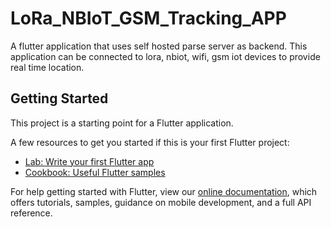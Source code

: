 # LoRa_NBIoT_GSM_Tracking_APP

A flutter application that uses self hosted parse server as backend. This application can be connected to lora, nbiot,  wifi, gsm iot devices to provide real time location.

## Getting Started

This project is a starting point for a Flutter application.

A few resources to get you started if this is your first Flutter project:

- [Lab: Write your first Flutter app](https://flutter.dev/docs/get-started/codelab)
- [Cookbook: Useful Flutter samples](https://flutter.dev/docs/cookbook)

For help getting started with Flutter, view our
[online documentation](https://flutter.dev/docs), which offers tutorials,
samples, guidance on mobile development, and a full API reference.
